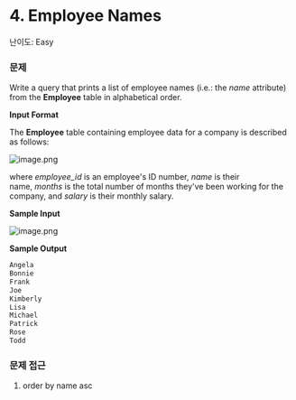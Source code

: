 # 4. Employee Names

난이도: Easy

### 문제

Write a query that prints a list of employee names (i.e.: the *name* attribute) from the **Employee** table in alphabetical order.

**Input Format**

The **Employee** table containing employee data for a company is described as follows:

![image.png](4%20Employee%20Names%20150bdab641518007afdfe18243d22cb6/image.png)

where *employee_id* is an employee's ID number, *name* is their name, *months* is the total number of months they've been working for the company, and *salary* is their monthly salary.

**Sample Input**

![image.png](4%20Employee%20Names%20150bdab641518007afdfe18243d22cb6/image%201.png)

**Sample Output**

```sql
Angela
Bonnie
Frank
Joe
Kimberly
Lisa
Michael
Patrick
Rose
Todd
```

### 문제 접근

1. order by name asc